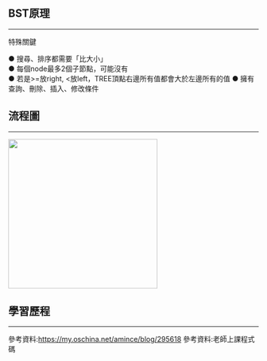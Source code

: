 ## BST原理
-------------------------
特殊關鍵

● 搜尋、排序都需要「比大小」                                                                
● 每個node最多2個子節點，可能沒有                                                                    
● 若是>=放right, <放left，TREE頂點右邊所有值都會大於左邊所有的值
● 擁有查詢、刪除、插入、修改條件



## 流程圖
-------------------------
<img src="https://github.com/weberliao/Data-structure-and-Algorithm/blob/README.md/89786.jpg" height='300' weight='150'>


## 學習歷程
-------------------------






參考資料:https://my.oschina.net/amince/blog/295618
參考資料:老師上課程式碼
